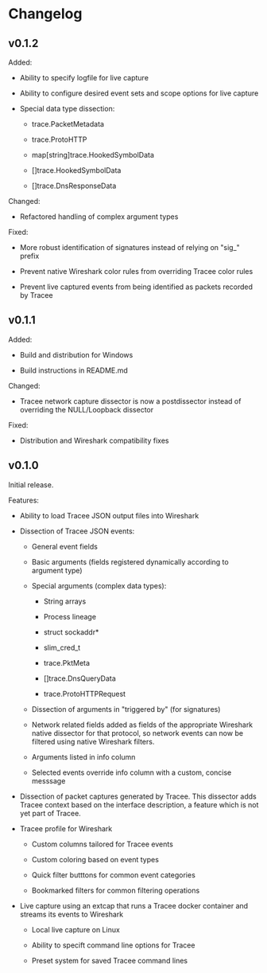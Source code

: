 # Changelog

## v0.1.2

Added:

- Ability to specify logfile for live capture

- Ability to configure desired event sets and scope options for live capture

- Special data type dissection:
  
  - trace.PacketMetadata
  
  - trace.ProtoHTTP
  
  - map[string]trace.HookedSymbolData
  
  - []trace.HookedSymbolData
  
  - []trace.DnsResponseData

Changed:

- Refactored handling of complex argument types

Fixed:

- More robust identification of signatures instead of relying on "sig_" prefix

- Prevent native Wireshark color rules from overriding Tracee color rules

- Prevent live captured events from being identified as packets recorded by Tracee

## v0.1.1

Added:

- Build and distribution for Windows

- Build instructions in README.md

Changed:

- Tracee network capture dissector is now a postdissector instead of overriding the NULL/Loopback dissector

Fixed:

- Distribution and Wireshark compatibility fixes

## v0.1.0

Initial release.

Features:

- Ability to load Tracee JSON output files into Wireshark

- Dissection of Tracee JSON events:
  
  - General event fields
  
  - Basic arguments (fields registered dynamically according to argument type)
  
  - Special arguments (complex data types):
    
    - String arrays
    
    - Process lineage
    
    - struct sockaddr*
    
    - slim_cred_t
    
    - trace.PktMeta
    
    - []trace.DnsQueryData
    
    - trace.ProtoHTTPRequest
  
  - Dissection of arguments in "triggered by" (for signatures)
  
  - Network related fields added as fields of the appropriate Wireshark native dissector for that protocol, so network events can now be filtered using native Wireshark filters.
  
  - Arguments listed in info column
  
  - Selected events override info column with a custom, concise messsage

- Dissection of packet captures generated by Tracee. This dissector adds Tracee context based on the interface description, a feature which is not yet part of Tracee.

- Tracee profile for Wireshark
  
  - Custom columns tailored for Tracee events
  
  - Custom coloring based on event types
  
  - Quick filter butttons for common event categories
  
  - Bookmarked filters for common filtering operations

- Live capture using an extcap that runs a Tracee docker container and streams its events to Wireshark
  
  - Local live capture on Linux
  
  - Ability to specift command line options for Tracee
  
  - Preset system for saved Tracee command lines
